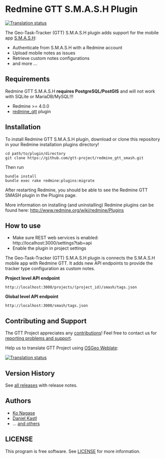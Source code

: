 # Redmine GTT S.M.A.S.H Plugin

<a href="https://weblate.osgeo.org/engage/gtt-project/">
<img src="https://weblate.osgeo.org/widgets/gtt-project/-/redmine_gtt_smash/svg-badge.svg" alt="Translation status" />
</a>

The Geo-Task-Tracker (GTT) S.M.A.S.H plugin adds support for the mobile app [S.M.A.S.H](https://github.com/moovida/smash):

- Authenticate from S.M.A.S.H with a Redmine account
- Upload mobile notes as issues
- Retrieve custom notes configurations
- and more ...

## Requirements

Redmine GTT S.M.A.S.H **requires PostgreSQL/PostGIS** and will not work with SQLite or MariaDB/MySQL!!!

- Redmine >= 4.0.0
- [redmine_gtt](https://github.com/gtt-project/redmine_gtt/) plugin

## Installation

To install Redmine GTT S.M.A.S.H plugin, download or clone this repository in your Redmine installation plugins directory!

```
cd path/to/plugin/directory
git clone https://github.com/gtt-project/redmine_gtt_smash.git
```

Then run

```
bundle install
bundle exec rake redmine:plugins:migrate
```

After restarting Redmine, you should be able to see the Redmine GTT SMASH plugin in the Plugins page.

More information on installing (and uninstalling) Redmine plugins can be found here: http://www.redmine.org/wiki/redmine/Plugins

## How to use

- Make sure REST web services is enabled: http://localhost:3000/settings?tab=api
- Enable the plugin in project settings

The Geo-Task-Tracker (GTT) S.M.A.S.H plugin is connects the S.M.A.S.H mobile app with Redmine GTT. 
It adds new API endpoints to provide the tracker type configuration as custom notes. 

**Project level API endpoint** 

```
http://localhost:3000/projects/(project_id)/smash/tags.json
```

**Global level API endpoint** 

```
http://localhost:3000/smash/tags.json 
```

## Contributing and Support

The GTT Project appreciates any [contributions](https://github.com/gtt-project/.github/blob/main/CONTRIBUTING.md)! Feel free to contact us for [reporting problems and support](https://github.com/gtt-project/.github/blob/main/CONTRIBUTING.md).

Help us to translate GTT Project using [OSGeo Weblate](https://weblate.osgeo.org/engage/gtt-project/):

<a href="https://weblate.osgeo.org/engage/gtt-project/">
<img src="https://weblate.osgeo.org/widgets/gtt-project/-/redmine_gtt_smash/multi-auto.svg" alt="Translation status" />
</a>

## Version History

See [all releases](https://github.com/gtt-project/redmine_gtt_smash/releases) with release notes.

## Authors

- [Ko Nagase](https://github.com/sanak)
- [Daniel Kastl](https://github.com/dkastl)
- ... [and others](https://github.com/gtt-project/redmine_gtt_smash/graphs/contributors)

## LICENSE

This program is free software. See [LICENSE](LICENSE) for more information.

